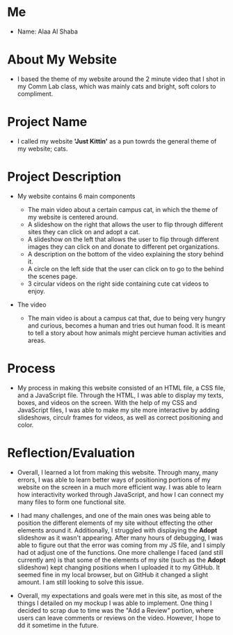 # Me
- Name: Alaa Al Shaba

# About My Website

- I based the theme of my website around the 2 minute video that I shot in my Comm Lab class, which was mainly cats and bright, soft colors to compliment.

# Project Name

- I called my website **'Just Kittin'** as a pun towrds the general theme of my website; cats.

# Project Description

- My website contains 6 main components
    - The main video about a certain campus cat, in which the theme of my website is centered around.
    - A slideshow on the right that allows the user to flip through different sites they can click on and adopt a cat.
    - A slideshow on the left that allows the user to flip through different images they can click on and donate to different pet organizations.
    - A description on the bottom of the video explaining the story behind it.
    - A circle on the left side that the user can click on to go to the behind the scenes page.
    - 3 circular videos on the right side containing cute cat videos to enjoy.

- The video
    - The main video is about a campus cat that, due to being very hungry and curious, becomes a human and tries out human food. It is meant to tell a story about how animals might percieve human activities and areas.


# Process

- My process in making this website consisted of an HTML file, a CSS file, and a JavaScript file. Through the HTML, I was able to display my texts, boxes, and videos on the screen. With the help of my CSS and JavaScript files, I was able to make my site more interactive by adding slideshows, circulr frames for videos, as well as correct positioning and color.


# Reflection/Evaluation

- Overall, I learned a lot from making this website. Through many, many errors, I was able to learn better ways of positioning portions of my website on the screen in a much more efficient way. I was able to learn how interactivity worked through JavaScript, and how I can connect my many files to form one functional site.

- I had many challenges, and one of the main ones was being able to position the different elements of my site without effecting the other elements around it. Additionally, I struggled with displaying the **Adopt** slideshow as it wasn't appearing. After many hours of debugging, I was able to figure out that the error was coming from my JS file, and I simply had ot adjust one of the functions. One more challenge I faced (and still currently am) is that some of the elements of my site (such as the **Adopt** slideshow) kept changing positions when I uploaded it to my GitHub. It seemed fine in my local browser, but on GitHub it changed a slight amount. I am still looking to solve this issue.

- Overall, my expectations and goals were met in this site, as most of the things I detailed on my mockup I was able to implement. One thing I decided to scrap due to time was the "Add a Review" portion, where users can leave comments or reviews on the video. However, I hope to dd it sometime in the future. 